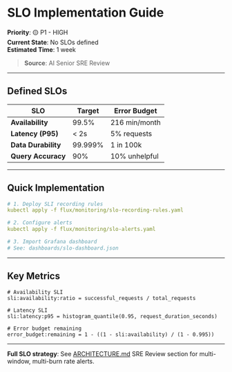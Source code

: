 # SLO Implementation Guide

**Priority**: 🟡 P1 - HIGH  
**Current State**: No SLOs defined  
**Estimated Time**: 1 week

> **Source**: AI Senior SRE Review

---

## Defined SLOs

| SLO | Target | Error Budget |
|-----|--------|--------------|
| **Availability** | 99.5% | 216 min/month |
| **Latency (P95)** | < 2s | 5% requests |
| **Data Durability** | 99.999% | 1 in 100k |
| **Query Accuracy** | 90% | 10% unhelpful |

---

## Quick Implementation

```yaml
# 1. Deploy SLI recording rules
kubectl apply -f flux/monitoring/slo-recording-rules.yaml

# 2. Configure alerts
kubectl apply -f flux/monitoring/slo-alerts.yaml

# 3. Import Grafana dashboard
# See: dashboards/slo-dashboard.json
```

---

## Key Metrics

```promql
# Availability SLI
sli:availability:ratio = successful_requests / total_requests

# Latency SLI  
sli:latency:p95 = histogram_quantile(0.95, request_duration_seconds)

# Error budget remaining
error_budget:remaining = 1 - ((1 - sli:availability) / (1 - 0.995))
```

---

**Full SLO strategy**: See [ARCHITECTURE.md](./ARCHITECTURE.md#-ai-senior-sre-review) SRE Review section for multi-window, multi-burn rate alerts.

